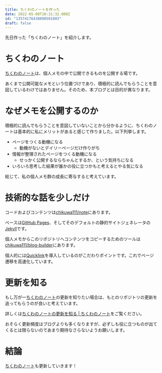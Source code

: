 ```yaml
---
title: ちくわのノートを作った
date: 2022-05-08T10:31:32.000Z
id: "13574176438090501803"
draft: false
---
```

先日作った「ちくわのノート」を紹介します。

# ちくわのノート

[ちくわのノート](https://note.chikuwa111.com/)は、個人メモの中で公開できるものを公開する場です。

あくまで公開可能なメモという位置づけであり、積極的に読んでもらうことを意図しているわけではありません。そのため、本ブログとは目的が異なります。

# なぜメモを公開するのか

積極的に読んでもらうことを意図していないことから分かるように、ちくわのノートは基本的に私にメリットがあると感じて作りました。以下列挙します。

- ページをつくる動機になる
  - 動機がないとデイリーページだけ作りがち
- 情報が整理されたページをつくる動機になる
  - せっかく公開するならちゃんとするか、という気持ちになる
- いろいろ思考した結果が誰かの役に立つかもと考えるとやる気になる

総じて、私の個人メモ群の成長に寄与すると考えています。

# 技術的な話を少しだけ

コードおよびコンテンツは[chikuwa111/note](https://github.com/chikuwa111/note)にあります。

ベースは[GitHub Pages](https://docs.github.com/ja/pages/getting-started-with-github-pages/about-github-pages)、そしてそのデフォルトの静的サイトジェネレータの[Jekyll](https://jekyllrb.com/)です。

個人メモからこのリポジトリへコンテンツをコピーするためのツールは[chikuwa111/blog-builder](https://github.com/chikuwa111/blog-builder)にあります。

個人的には[Quicklink](https://getquick.link/)を導入しているのがこだわりポイントです。これでページ遷移を高速化しています。

# 更新を知る

もし万が一[ちくわのノート](https://note.chikuwa111.com/)の更新を知りたい場合は、もとのリポジトリの更新を追ってもらうのが良いと考えています。

詳しくは[ちくわのノートの更新を知る | ちくわのノート](https://note.chikuwa111.com/%E3%81%A1%E3%81%8F%E3%82%8F%E3%81%AE%E3%83%8E%E3%83%BC%E3%83%88%E3%81%AE%E6%9B%B4%E6%96%B0%E3%82%92%E7%9F%A5%E3%82%8B)をご覧ください。

おそらく更新頻度はブログよりも多くなりますが、必ずしも役に立つものが出てくるとは限らないのであまり期待なさらないようお願いします。

# 結論

[ちくわのノート](https://note.chikuwa111.com/)も更新していきます！
